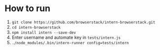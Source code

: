 How to run
===================

1. `git clone https://github.com/browserstack/intern-browserstack.git`
2. `cd intern-browserstack`
3. `npm install intern --save-dev`
4. Enter username and automate key in `tests/intern.js`
5. `./node_modules/.bin/intern-runner config=tests/intern`
